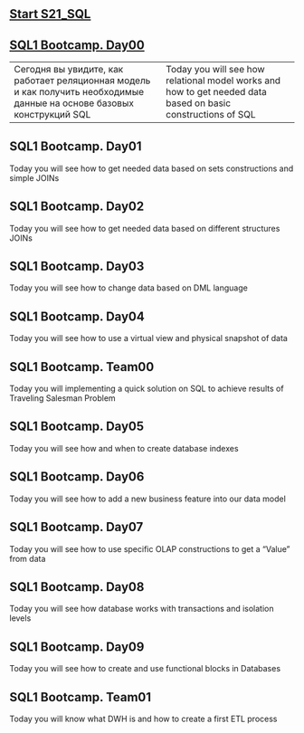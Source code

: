 # 

## [Start S21_SQL](/S21_SQL_Bootcamp/Srart.md)


## [SQL1 Bootcamp. Day00](/S21_SQL_Bootcamp/Day00/README_RUS.md)

|||
-|-
Сегодня вы увидите, как работает реляционная модель и как получить необходимые данные на основе базовых конструкций SQL | Today you will see how relational model works and how to get needed data based on basic constructions of SQL

## SQL1 Bootcamp. Day01
Today you will see how to get needed data based on sets constructions and simple JOINs

## SQL1 Bootcamp. Day02
Today you will see how to get needed data based on different structures JOINs

## SQL1 Bootcamp. Day03
Today you will see how to change data based on DML language

## SQL1 Bootcamp. Day04
Today you will see how to use a virtual view and physical snapshot of data

## SQL1 Bootcamp. Team00
Today you will implementing a quick solution on SQL to achieve results of Traveling Salesman Problem

## SQL1 Bootcamp. Day05
Today you will see how and when to create database indexes

## SQL1 Bootcamp. Day06
Today you will see how to add a new business feature into our data model

## SQL1 Bootcamp. Day07
Today you will see how to use specific OLAP constructions to get a “Value” from data

## SQL1 Bootcamp. Day08
Today you will see how database works with transactions and isolation levels

## SQL1 Bootcamp. Day09
Today you will see how to create and use functional blocks in Databases

## SQL1 Bootcamp. Team01
Today you will know what DWH is and how to create a first ETL process